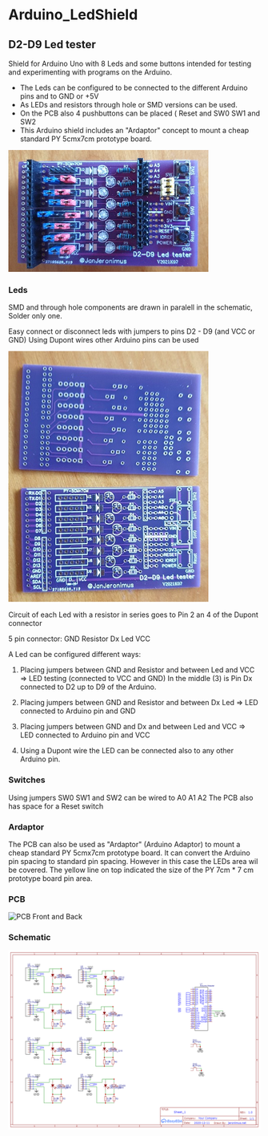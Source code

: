 # Arduino_LedShield
## D2-D9 Led tester

 Shield for Arduino Uno with 8 Leds and some buttons
 intended for testing and experimenting with programs on the Arduino.
* The Leds can be configured to be connected to the different Arduino pins 
 and to GND or +5V
* As LEDs and resistors through hole or SMD versions can be used.
* On the PCB also 4 pushbuttons can be placed ( Reset and SW0 SW1 and SW2
* This Arduino shield includes an "Ardaptor" concept to mount a cheap standard PY 5cmx7cm prototype board.

![PCB finished](/assets/images/PCBfinished.jpg)

### Leds
SMD and through hole components are drawn in paralell in the schematic, Solder only one. 

Easy connect or disconnect leds with jumpers to pins D2 - D9 (and VCC or GND)
Using Dupont wires other Arduino pins can be used

![PCB Front and Back](/assets/images/PCBfrontback.jpg)

Circuit of each Led with a resistor in series goes to Pin 2 an 4 of the Dupont connector

5 pin connector:
GND Resistor Dx Led VCC

A Led can be configured different ways:
1) Placing jumpers between
 GND and Resistor and between Led and VCC => LED testing (connected to VCC and GND)
In the middle (3) is Pin Dx connected to D2 up to D9 of the Arduino.
2) Placing jumpers between
 GND and Resistor and between Dx Led   => LED connected to Arduino pin and GND
3) Placing jumpers between
 GND and Dx and between Led and VCC    => LED connected to Arduino pin and VCC

4) Using a Dupont wire the LED can be connected also to any other Arduino pin.

### Switches
Using jumpers SW0 SW1 and SW2 can be wired to A0 A1 A2
The PCB also has space for a Reset switch

### Ardaptor
The PCB can also be used as "Ardaptor"  (Arduino Adaptor) to mount a cheap standard PY 5cmx7cm prototype board.
It can convert the Arduino pin spacing to standard pin spacing. However in this case the LEDs area wil be covered.
The yellow line on top indicated the size of the PY 7cm * 7 cm prototype board pin area. 


### PCB

![PCB Front and Back](/assets/images/PCB.jpg)

### Schematic

![Schematic](/schematic/ArduinoD2-D9_tester.png)


